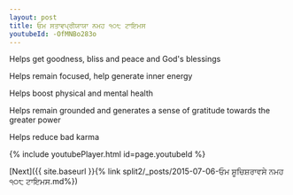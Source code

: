 ```yaml
---
layout: post
title: ਓਮ ਸਤਾਵਪ੍ਰੀਯਾਯਾ ਨਮਹ ੧੦੮ ਟਾਇਮਸ
youtubeId: -OfMNBo283o
---
```

 
 
Helps get goodness, bliss and peace and God's blessings
 
Helps remain focused, help generate inner energy 
 
Helps boost physical and mental health 
 
Helps remain grounded and generates a sense of gratitude towards the greater power 
 
Helps reduce bad karma
 
 
 
 


{% include youtubePlayer.html id=page.youtubeId %}
 
[Next]({{ site.baseurl }}{% link  split2/_posts/2015-07-06-ਓਮ ਸ਼ੂਚਿਸ਼ਰਾਵਸੇ ਨਮਹ ੧੦੮ ਟਾਇਮਸ.md%})
 
